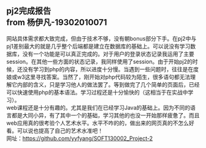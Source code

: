 pj2完成报告  
from 杨伊凡-19302010071
--------------  
网站具体需求都大致完成，但由于技术不够，没有朝bonus部分下手。在pj2中与pj1差别最大的就是几乎整个后端都是建立在数据库的基础上。可以说没有学习数据库，没有一个功能是可以真正完成的。对于用户的登录状态记录我运用了主要session。在其他一些方面的状态记录，我同样使用了session。由于开始pj2的时候，还没有学习到php的内容，所以进度十分慢。当遇到一些问题时，往往是在度娘或w3这里寻找答案。当然了，刚开始对php代码较为陌生，很多语句都无法理解它内部的含义，只是学习他人的做法罢了。等到做完了几个简单的页面后，已经可以快速使用php的基本语法。学习过程还是十分愉快的（这相当于在实战中学习）。  
web课程还是十分有趣的。尤其是我们在已经学习Java的基础上。因为不同的语言都是大同小异，有了其中一个的基础，学习其他的也没一开始那样疲惫了。而且web应用真的很考验个人艺术水平。水平不咋的的，做出来的网页真的不怎么好看。可以说也提高了自己的艺术水准吧！  
网址：https://github.com/yyfyang/SOFT130002_Project-2

